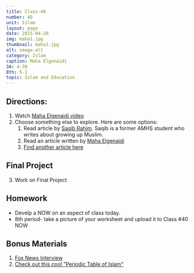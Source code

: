 ```yaml
---
title: Class-40
number: 40	
unit: Islam
layout: page
date: 2015-04-20
img: maha1.jpg
thumbnail: maha1.jpg
alt: image-alt
category: Islam
caption: Maha Elgenaidi
3A: 4-30
8th: 5-1
topic: Islam and Education
---
```


## Directions:
1. Watch [Maha Elgenaidi video](https://youtu.be/2wQSXUBs6cQ)
2. Choose something else to explore. Here are some options:
	1. Read article by [Saqib Rahim](https://dl.dropboxusercontent.com/u/916107/teachdocs/ramadan.pdg.pdf).  Saqib is a former AMHS student who writes about growing up Muslim.
	1. Read an article written by [Maha Elgenaidi](https://www.ing.org/news-and-updates-list/1426-reflections-on-current-events-concerning-american-muslims)
	4. [Find another article here](https://www.ing.org/ing-in-the-news)

## Final Project
3. Work on Final Project

## Homework
* Develp a NOW on an aspect of class today.
* 8th period- take a picture of your worksheet and upload it to Class #40 NOW


## Bonus Materials
1. [Fox News Interview](https://youtu.be/Jt1cOnNrY5s)
2. [Check out this cool "Periodic Table of Islam"](http://www.iqraonline.net/wp-content/uploads/2012/05/Periodic-Table-of-Islam-Small.jpg)